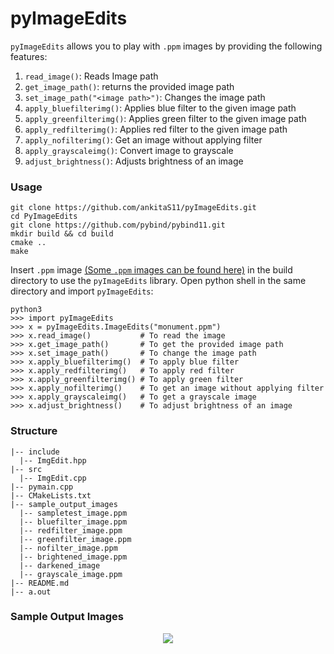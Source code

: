 # pyImageEdits

```pyImageEdits``` allows you to play with `.ppm` images by providing the following features:
1. ```read_image()```: Reads Image path
2. `get_image_path()`: returns the provided image path
3. `set_image_path("<image path>")`: Changes the image path
4. ```apply_bluefilterimg()```: Applies blue filter to the given image path
5. `apply_greenfilterimg()`: Applies green filter to  the given image path
6. ```apply_redfilterimg()```: Applies red filter to the given image path
7. `apply_nofilterimg()`: Get an image without applying filter
8. `apply_grayscaleimg()`: Convert image to grayscale
9. `adjust_brightness()`: Adjusts brightness of an image
### Usage 
``` 
git clone https://github.com/ankitaS11/pyImageEdits.git
cd PyImageEdits
git clone https://github.com/pybind/pybind11.git
mkdir build && cd build
cmake ..
make
```
Insert `.ppm` image [(Some `.ppm` images can be found here)](https://github.com/ferrabacus/p3images) in the build directory to use the `pyImageEdits` library.
Open python shell in the same directory and import `pyImageEdits`:
```
python3
>>> import pyImageEdits
>>> x = pyImageEdits.ImageEdits("monument.ppm")
>>> x.read_image()           # To read the image
>>> x.get_image_path()       # To get the provided image path
>>> x.set_image_path()       # To change the image path
>>> x.apply_bluefilterimg()  # To apply blue filter
>>> x.apply_redfilterimg()   # To apply red filter
>>> x.apply_greenfilterimg() # To apply green filter
>>> x.apply_nofilterimg()    # To get an image without applying filter
>>> x.apply_grayscaleimg()   # To get a grayscale image
>>> x.adjust_brightness()    # To adjust brightness of an image
```
### Structure
```
|-- include
  |-- ImgEdit.hpp
|-- src
  |-- ImgEdit.cpp
|-- pymain.cpp
|-- CMakeLists.txt
|-- sample_output_images
  |-- sampletest_image.ppm
  |-- bluefilter_image.ppm
  |-- redfilter_image.ppm
  |-- greenfilter_image.ppm
  |-- nofilter_image.ppm
  |-- brightened_image.ppm
  |-- darkened_image
  |-- grayscale_image.ppm
|-- README.md
|-- a.out
```
### Sample Output Images 
<p align = "center">
<img align="center" src="https://github.com/ankitaS11/pyImageEdits/blob/main/sample_output_images/0001.jpg">
</p>
